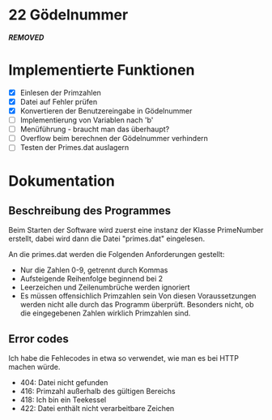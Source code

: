 # 22 Gödelnummer
***REMOVED***

# Implementierte Funktionen
- [x] Einlesen der Primzahlen
- [x] Datei auf Fehler prüfen
- [x] Konvertieren der Benutzereingabe in Gödelnummer
- [ ] Implementierung von Variablen nach 'b'
- [ ] Menüführung - braucht man das überhaupt?
- [ ] Overflow beim berechnen der Gödelnummer verhindern
- [ ] Testen der Primes.dat auslagern

# Dokumentation
## Beschreibung des Programmes
Beim Starten der Software wird zuerst eine instanz der Klasse PrimeNumber erstellt, 
dabei wird dann die Datei "primes.dat" eingelesen.

An die primes.dat werden die Folgenden Anforderungen gestellt:
- Nur die Zahlen 0-9, getrennt durch Kommas
- Aufsteigende Reihenfolge beginnend bei 2
- Leerzeichen und Zeilenumbrüche werden ignoriert
- Es müssen offensichlich Primzahlen sein
Von diesen Voraussetzungen werden nicht alle durch das Programm überprüft.
Besonders nicht, ob die eingegebenen Zahlen wirklich Primzahlen sind.

## Error codes
Ich habe die Fehlecodes in etwa so verwendet, wie man es bei HTTP machen würde.

- 404: Datei nicht gefunden
- 416: Primzahl außerhalb des gültigen Bereichs 
- 418: Ich bin ein Teekessel
- 422: Datei enthält nicht verarbeitbare Zeichen
